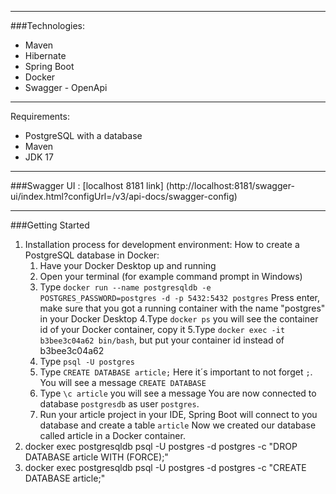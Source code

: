 ----------------------------------------------------
###Technologies:
* Maven
* Hibernate
* Spring Boot
* Docker
* Swagger - OpenApi
----------------------------------------------------

Requirements:
* PostgreSQL with a database
* Maven
* JDK 17

----------------------------------------------------
###Swagger UI :
[localhost 8181 link]
(http://localhost:8181/swagger-ui/index.html?configUrl=/v3/api-docs/swagger-config)

----------------------------------------------------
###Getting Started
1. Installation process for development environment:
   How to create a PostgreSQL database in Docker:
   1. Have your Docker Desktop up and running
   2. Open your terminal (for example command prompt in Windows)
   3. Type `docker run --name postgresqldb -e POSTGRES_PASSWORD=postgres -d -p 5432:5432 postgres`
      Press enter, make sure that you got a running container with the name "postgres" in your Docker Desktop
      4.Type `docker ps` you will see the container id of your Docker container, copy it
      5.Type `docker exec -it b3bee3c04a62 bin/bash`, but put your container id instead of b3bee3c04a62
   4. Type `psql -U postgres`
   5. Type `CREATE DATABASE article;` Here it´s important to not forget `;`. You will see a message `CREATE DATABASE`
   6. Type `\c article` you will see a message You are now connected to database `postgresdb` as user `postgres`.
   7. Run your article project in your IDE, Spring Boot will connect to you database and create a table `article`
      Now we created our database called article in a Docker container.
2. docker exec postgresqldb psql -U postgres -d postgres -c "DROP DATABASE article WITH (FORCE);"
3. docker exec postgresqldb psql -U postgres -d postgres -c "CREATE DATABASE article;"

      